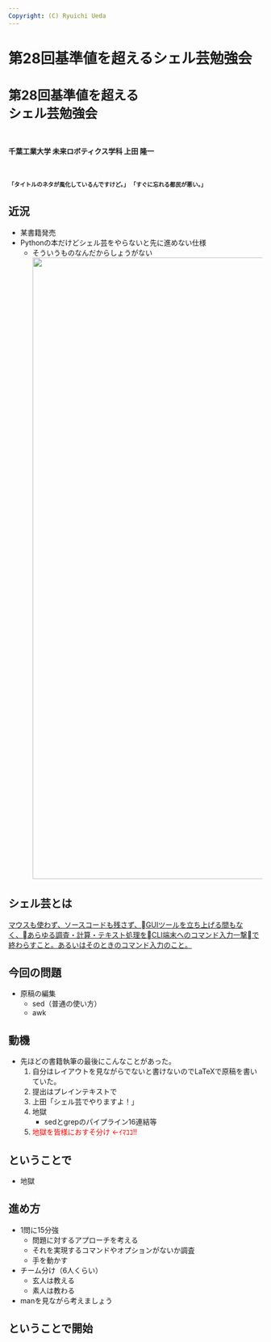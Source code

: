 ```yaml
---
Copyright: (C) Ryuichi Ueda
---
```



# 第28回基準値を超えるシェル芸勉強会
<h1 style="font-size: 180%;">第28回基準値を超える<br />シェル芸勉強会</h1>
&nbsp;

<strong>千葉工業大学 未来ロボティクス学科 上田 隆一</strong>
<p>　</p>
<p><strong style="font-size: 80%;">「タイトルのネタが風化しているんですけど。」
「すぐに忘れる都民が悪い。」</strong></p>

<!--nextpage-->
<h2>近況</h2>
<ul>
 	<li>某書籍発売</li>
 	<li>Pythonの本だけどシェル芸をやらないと先に進めない仕様
<ul>
 	<li>そういうものなんだからしょうがない
<a href="8a48c79e8da2ecbe7fd10fca9a06c6d8.jpeg"><img class="aligncenter size-full wp-image-9609" src="8a48c79e8da2ecbe7fd10fca9a06c6d8.jpeg" alt="" width="4032" height="1230" /></a></li>
</ul>
</li>
</ul>
<!--nextpage-->
<h2>シェル芸とは</h2>
<a href="https://blog.ueda.asia/?page_id=1434" target="_blank" rel="noopener noreferrer">マウスも使わず、ソースコードも残さず、GUIツールを立ち上げる間もなく、あらゆる調査・計算・テキスト処理をCLI端末へのコマンド入力一撃で終わらすこと。あるいはそのときのコマンド入力のこと。</a>

<!--nextpage-->
<h2>今回の問題</h2>
<ul>
 	<li>原稿の編集
<ul>
 	<li>sed（普通の使い方）</li>
 	<li>awk</li>
</ul>
</li>
</ul>
<!--nextpage-->
<h2>動機</h2>
<ul>
 	<li>先ほどの書籍執筆の最後にこんなことがあった。
<ol>
 	<li>自分はレイアウトを見ながらでないと書けないのでLaTeXで原稿を書いていた。</li>
 	<li>提出はプレインテキストで</li>
 	<li>上田「シェル芸でやりますよ！」</li>
 	<li>地獄
<ul>
 	<li>sedとgrepのパイプライン16連結等</li>
</ul>
</li>
 	<li><span style="color: #ff0000;">地獄を皆様におすそ分け ←ｲﾏｺｺ!!</span></li>
</ol>
</li>
</ul>
<!--nextpage-->
<h2>ということで</h2>
<ul>
 	<li>地獄</li>
</ul>
<!--nextpage-->
<h2>進め方</h2>
<ul>
 	<li>1問に15分強
<ul>
 	<li>問題に対するアプローチを考える</li>
 	<li>それを実現するコマンドやオプションがないか調査</li>
 	<li>手を動かす</li>
</ul>
</li>
 	<li>チーム分け（6人くらい）
<ul>
 	<li>玄人は教える</li>
 	<li>素人は教わる</li>
</ul>
</li>
 	<li>manを見ながら考えましょう</li>
</ul>
<!--nextpage-->
<h2>ということで開始</h2>

